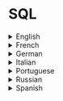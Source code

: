 # SQL

<details>
  <summary>English</summary>
  
  ### Materials
- [Learn SQL Online](https://www.learnsqlonline.org/)
- [W3Schools](https://www.w3schools.com/sql/)
- [SQL Course](http://www.sqlcourse.com/intro.html)
- [Codecademy](https://www.codecademy.com/learn/learn-sql)
- [SQL for Data Science](https://www.datacamp.com/courses/intro-to-sql-for-data-science)
- [Tutorialspoint](https://www.tutorialspoint.com/sql/)
- [Kaggle](https://www.kaggle.com/learn/sql)
- [Mode Analytics](https://community.modeanalytics.com/sql/tutorial/introduction-to-sql/)
- [Guru99](https://www.guru99.com/sql.html)
- [SQLite](https://www.sqlite.org/index.html)
- [MySQL](https://www.mysql.com/)
- [Learn SQL in Detail](https://www.scaler.com/topics/sql/)
- [Geeks for Geeks](https://www.geeksforgeeks.org/sql-tutorial/)
- [SQL Tutorial](http://www.sql.org/sql-database/sql-tutorial/)
- [SQL Reference Commands](https://docs.snowflake.net/manuals/sql-reference-commands.html)
- [Solo Learn SQL](https://www.sololearn.com/Course/SQL/)
- [SQL Join Types](https://www.sql-join.com/sql-join-types/)
- [SQL Cheat Sheet](http://www.cheat-sheets.org/sites/sql.su/)
- [SQL Cheat Sheet Kdnuggets](https://www.kdnuggets.com/2018/07/sql-cheat-sheet.html)
- [Javatpoint](https://www.javatpoint.com/sql-tutorial)
- [SQL and Databases](https://awesome-tech.readthedocs.io/databases/)
- [SQL Zoo](https://sqlzoo.net/)
- [Reddit](https://www.reddit.com/r/SQL/)
- [Awesome MySQL](https://shlomi-noach.github.io/awesome-mysql/)
- [SQL-Tutorial](http://www.sql-tutorial.net/)
- [Sqltutorial](https://www.sqltutorial.org/)
- [Quackit](https://www.quackit.com/sql/tutorial/)
- [SQLBolt](https://sqlbolt.com/)
- [SQLTeaching](https://www.sqlteaching.com/)
- [Beginner SQL](http://beginner-sql-tutorial.com/sql.htm)
- [Learn SQL Query Language](https://www.1keydata.com/sql/sql.html)
- [MySQL Tutorial](http://www.mysqltutorial.org/)
- [Baycon Group](http://www.baycongroup.com/tocsql.htm)
- [Tizag](http://www.tizag.com/sqlTutorial/)
- [W3resource](https://www.w3resource.com/sql/tutorials.php)
- [Tech on the Net](https://www.techonthenet.com/sql/index.php)
- [Chartio](https://chartio.com/learn/sql/)
- [Tutorial Republic](https://www.tutorialrepublic.com/sql-tutorial/sql-get-started.php)
- [Intellipaat](https://intellipaat.com/tutorial/sql-tutorial/)
- [Edx](https://www.edx.org/learn/sql)
- [Learn X in Y Minutes](https://learnxinyminutes.com/docs/sql/)
- [Learn to Code With](https://learntocodewith.me/posts/sql-guide/)
- [SQL in 20 Minutes](https://tutorialzine.com/2016/01/learn-sql-in-20-minutes)
- [Introduction to SQL](http://infolab.stanford.edu/~ullman/fcdb/aut07/slides/sql1.pdf)
- [Intro to SQL](https://www.stat.berkeley.edu/~spector/sql.pdf)
- [SQL Queries](http://users.cms.caltech.edu/~donnie/cs121/CS121Lec05.pdf)
- [SQL Language Reference](https://docs.oracle.com/en/database/oracle/oracle-database/12.2/sqlrf/sql-language-reference.pdf)
- [Practical SQL Guide](https://www.researchgate.net/publication/319852714_Practical_SQL_Guide_for_Relational_Databases)
- [Basic SQL Statements](https://www.baskent.edu.tr/~tkaracay/etudio/ders/dbase/sql/pdfSQL/BasicSqlStatements.pdf)
- [SQL Full Course](https://www.youtube.com/watch?v=HXV3zeQKqGY)
- [SQL Crash Course](https://www.youtube.com/watch?v=nWeW3sCmD2k)
- [MySQL Tutorial Video](https://www.youtube.com/watch?v=yPu6qV5byu4)
- [CS50 Lecture 8 - SQL](https://www.youtube.com/watch?v=LxDetsPQAPQ)
- [What is Database and SQL](https://www.youtube.com/watch?v=FR4QIeZaPeM)
- [SQL in 1 Hour](https://www.youtube.com/watch?v=9Pzj7Aj25lw)
- [SQL Tutorial 2019](https://www.youtube.com/watch?v=XqIk2PwP0To&t)
- [How to Design and Create Tables in MySQL](https://www.youtube.com/watch?v=4oMJIyVOWL4)
- [MySQL Tutorial for Beginners](https://www.youtube.com/watch?v=7S_tz1z_5bA)
- [How To Install MySQL on Ubuntu](https://www.digitalocean.com/community/tutorials/how-to-install-mysql-on-ubuntu-18-04)
- [Learn SQL in a Month of Lunches](https://www.manning.com/books/learn-sql-in-a-month-of-lunches)
</details>

<details>
  <summary>French</summary>
  
  ### Materials
- [SQL.sh](https://sql.sh/)
- [Developpez SQL](https://sql.developpez.com/)
- [Le Langage SQL](http://monge.univ-mlv.fr/~aubrun/sgbd/coursSGBD5.pdf)
- [Stéphane Crozat](https://stph.scenari-community.org/bdd/sql1.pdf)
</details>

<details>
  <summary>German</summary>
  
  ### Materials
- [Datenbanken](http://www.datenbanken-verstehen.de/sql-tutorial/)
- [SQL Examples](https://www.torsten-horn.de/techdocs/sql-examples.htm)
- [Modern-SQL](https://modern-sql.com/de/feature/with)
- [SQL-Tutorial](https://www.sql-und-xml.de/sql-tutorial/)
- [TinoHempel](https://tinohempel.de/info/info/datenbank/sql.htm)
- [SQL-Einführung](http://www.med.uni-giessen.de/akkk/gtds/kurs0900.htm)
- [Übersicht SQL-Befehle](https://www.php-einfach.de/mysql-tutorial/uebersicht-sql-befehle/)
- [Einführung in SQL](https://upload.wikimedia.org/wikibooks/de/d/d3/Einf%C3%BChrung_in_SQL.pdf)
- [SQL in 21 Tagen](http://www.entflammen.de/Datenbank/SQL/sql%20in%2021%20Tagen.pdf)
- [Leibniz Universität](https://www.luis.uni-hannover.de/fileadmin/kurse/material/SQL-Einfuehrung/SQL_01_Einfuehrung.pdf)
</details>

<details>
  <summary>Italian</summary>
  
  ### Materials
- [SQL Dispensa](https://home.deib.polimi.it/schreibe/basididati/lucidi%20es/SQL_Dispensa.pdf)
- [Linguaggio SQL](http://www.di.unito.it/~damiani/DIDATTICA/aa03/InfAppBD/MyMAT/InfoApp86-102.pdf)
- [Guida SQL](https://www.html.it/guide/guida-linguaggio-sql/)
- [SQL: Le Basi](http://www-db.deis.unibo.it/courses/SIL-A/PDF/SQLa-basi.pdf)
- [Linguaggio SQL](http://www.cs.unibo.it/~ghini/didattica/informatica_generale/SQL.pdf)
- [Il Linguaggio SQL](https://users.dimi.uniud.it/~angelo.montanari/Sql.pdf)
- [Introduzione a SQL Server](http://www.unife.it/ing/lm.infoauto/sistemi-informativi/programmi-anni-precedenti/lucidi2011-12/02-introduzione_a_SQL_Server.pdf)
</details>

<details>
  <summary>Portuguese</summary>
  
  ### Materials
- [DevMedia](https://www.devmedia.com.br/guia/guia-completo-de-sql/38314)
- [Dicas de Programação](https://dicasdeprogramacao.com.br/o-que-e-sql/)
- [Guia de Estilo SQL](https://www.sqlstyle.guide/pt-br/)
- [10 Comandos SQL](https://becode.com.br/comandos-sql-nao-pode-viver-sem/)
- [Padrão SQL e sua Evolução](http://www.ic.unicamp.br/~geovane/mo410-091/Ch05-PadraoSQL-art.pdf)
- [Banco de Dados UNESP](https://www.marilia.unesp.br/Home/Instituicao/Docentes/EdbertoFerneda/bd-aulas03_04.pdf)
- [Introdução a Linguagem SQL](http://adrianoribeiro.orgfree.com/downloads/SQL.pdf)
- [Apostila de SQL](https://www.trainning.com.br/download/Apostila%20de%20SQL%20-%20Oracle%20(pt_BR).pdf)
- [Bases de Dados: SQL](https://www.dcc.fc.up.pt/~ricroc/aulas/1011/bd/apontamentos/parteV.pdf)
- [Bases de Dados e SQL](http://intranet.deei.fct.ualg.pt/DAW/slides/SQL.pdf)
- [Curso de Banco de Dados MySQL](https://www.youtube.com/playlist?list=PLHz_AreHm4dkBs-795Dsgvau_ekxg8g1r)
</details>

<details>
  <summary>Russian</summary>
  
  ### Materials
- [Citforum SQL](http://citforum.ru/programming/32less/les44.shtml)
- [Progopedia](http://progopedia.ru/language/sql/)
- [Bourabai](https://bourabai.ru/dbt/dbms/index.htm)
- [SQL Book](http://pzks.nmu.org.ua/ua/labs/lab15_bases.pdf)
- [SQL 2016](http://elar.urfu.ru/bitstream/10995/40612/1/978-5-7996-1622-9_2016.pdf)
</details>

<details>
  <summary>Spanish</summary>
  
  ### Materials
- [Conceptos Básicos SQL](https://support.office.com/es-es/article/access-sql-conceptos-b%C3%A1sicos-vocabulario-y-sintaxis-444d0303-cde1-424e-9a74-e8dc3e460671)
- [Fundamentos de SQL](https://www.campusmvp.es/recursos/post/Fundamentos-de-SQL-Como-realizar-consultas-simples-con-SELECT.aspx)
- [Definición de SQL](https://definicion.de/sql/)
- [Joins en SQL](https://diego.com.es/principales-tipos-de-joins-en-sql)
- [Conceptos SQL](https://geotalleres.readthedocs.io/es/latest/conceptos-sql/conceptos_sql.html)
- [IBM SQL](https://www.ibm.com/support/knowledgecenter/es/SSEPGG_11.1.0/com.ibm.db2.luw.sql.ref.doc/doc/c0004100.html)
- [Consultas SQL](https://www.cs.us.es/blogs/bd2013/files/2013/09/Consultas-SQL.pdf)
- [SQL: Consultas Avanzadas](http://www.famaf.proed.unc.edu.ar/pluginfile.php/35290/mod_resource/content/2/SQL%20Parte%202.pdf)
- [Lenguaje SQL](http://www.cartagena99.com/recursos/alumnos/apuntes/Manual-SQL1.pdf)
- [Manual Prático de SQL](https://www.lawebdelprogramador.com/cursos/archivos/ManualPracticoSQL.pdf)
- [SQL Tercera Edición](https://pedrobeltrancanessa-biblioteca.weebly.com/uploads/1/2/4/0/12405072/fundamentos_de_sql_3edi_oppel.pdf)
- [SQL - Manual Completo](https://dennischirinos.files.wordpress.com/2018/06/manual-completo-sql.pdf)
- [Bases de Datos](https://www.uoc.edu/masters/oficiales/img/913.pdf)
- [SQL con PostgreSQL](https://www.um.es/geograf/sigmur/sigpdf/postgresql.pdf)
</details>
